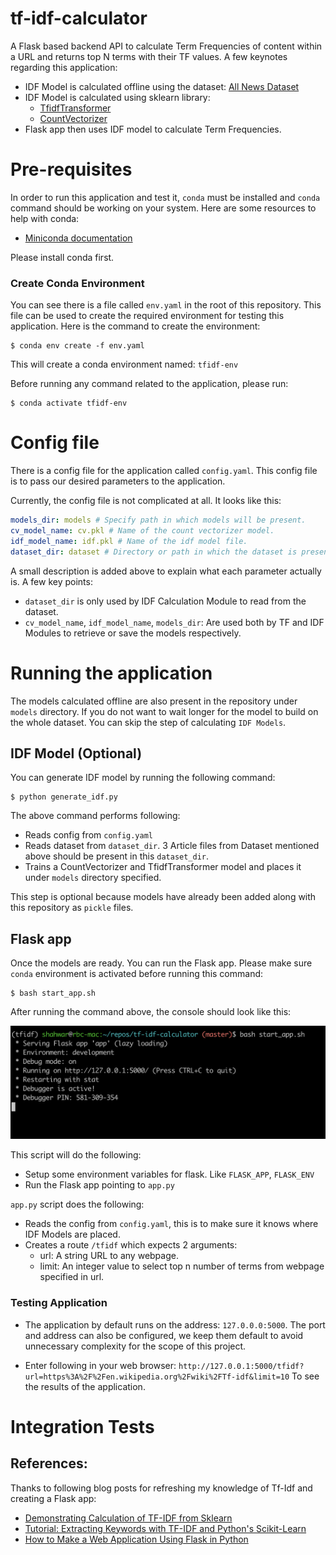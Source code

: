 # tf-idf-calculator
A Flask based backend API to calculate Term Frequencies of content within a
URL and returns top N terms with their TF values. A few keynotes regarding this application:

- IDF Model is calculated offline using the dataset: [All News Dataset](https://www.kaggle.com/snapcrack/all-the-news)
- IDF Model is calculated using sklearn library:
    - [TfidfTransformer](https://scikit-learn.org/stable/modules/generated/sklearn.feature_extraction.text.TfidfTransformer.html#sklearn.feature_extraction.text.TfidfTransformer)
    - [CountVectorizer](https://scikit-learn.org/stable/modules/generated/sklearn.feature_extraction.text.CountVectorizer.html#sklearn.feature_extraction.text.CountVectorizer)
- Flask app then uses IDF model to calculate Term Frequencies. 

# Pre-requisites
In order to run this application and test it, `conda` must be installed and `conda` command should be working on your system.
Here are some resources to help with conda:
- [Miniconda documentation](https://docs.conda.io/en/latest/miniconda.html)

Please install conda first.

### Create Conda Environment
You can see there is a file called `env.yaml` in the root of this repository. This file can be used to 
create the required environment for testing this application. Here is the command to create the environment:

```buildoutcfg
$ conda env create -f env.yaml
```

This will create a conda environment named: `tfidf-env`

Before running any command related to the application, please run:
```buildoutcfg
$ conda activate tfidf-env
```

# Config file
There is a config file for the application called `config.yaml`.
This config file is to pass our desired parameters to the application. 

Currently, the config file is not complicated at all. It looks like this:
```yaml
models_dir: models # Specify path in which models will be present.
cv_model_name: cv.pkl # Name of the count vectorizer model.
idf_model_name: idf.pkl # Name of the idf model file.
dataset_dir: dataset # Directory or path in which the dataset is present.
```

A small description is added above to explain what each parameter actually is. 
A few key points:
- `dataset_dir` is only used by IDF Calculation Module to read from the dataset. 
- `cv_model_name`, `idf_model_name`, `models_dir`: Are used both by TF and IDF Modules to retrieve or save the models respectively.

# Running the application
The models calculated offline are also present in the repository under `models` directory.
If you do not want to wait longer for the model to build on the whole dataset. You can skip the step of
calculating `IDF Models`.

## IDF Model (Optional)
You can generate IDF model by running the following command:

```buildoutcfg
$ python generate_idf.py
```

The above command performs following:
- Reads config from `config.yaml`
- Reads dataset from `dataset_dir`. 3 Article files from Dataset mentioned above should be present in this `dataset_dir`.
- Trains a CountVectorizer and TfidfTransformer model and places it under `models` directory specified.

This step is optional because models have already been added along with this repository as `pickle` files. 

## Flask app
Once the models are ready. You can run the Flask app. 
Please make sure `conda` environment is activated before running this command:

```buildoutcfg
$ bash start_app.sh
```
After running the command above, the console should look like this:

![App running](images/running_app.png)

This script will do the following:
- Setup some environment variables for flask. Like `FLASK_APP`, `FLASK_ENV`
- Run the Flask app pointing to `app.py`

`app.py` script does the following:
- Reads the config from `config.yaml`, this is to make sure it knows where IDF Models are placed. 
- Creates a route `/tfidf` which expects 2 arguments:
    - url: A string URL to any webpage.
    - limit: An integer value to select top n number of terms from webpage specified in url. 

### Testing Application
- The application by default runs on the address: `127.0.0.0:5000`. The port and address can also be configured, we keep them default to avoid unnecessary complexity for the scope of this project. 

- Enter following in your web browser:
`http://127.0.0.1:5000/tfidf?url=https%3A%2F%2Fen.wikipedia.org%2Fwiki%2FTf-idf&limit=10`
  To see the results of the application. 


# Integration Tests


## References:
Thanks to following blog posts for refreshing my knowledge of Tf-Idf and creating a Flask app:
- [Demonstrating Calculation of TF-IDF from Sklearn](https://medium.com/analytics-vidhya/demonstrating-calculation-of-tf-idf-from-sklearn-4f9526e7e78b)
- [Tutorial: Extracting Keywords with TF-IDF and Python's Scikit-Learn](https://kavita-ganesan.com/extracting-keywords-from-text-tfidf/#.YWTuyNMVbfA)
- [How to Make a Web Application Using Flask in Python](https://www.digitalocean.com/community/tutorials/how-to-make-a-web-application-using-flask-in-python-3)